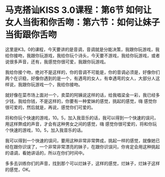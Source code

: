 # 马克搭讪KISS 3.0课程：第6节 如何让女人当街和你舌吻：第六节：如何让妹子当街跟你舌吻

这里是K3。0的课程，今天要讲的是音调，音调就是分能决策，我跟你玩游戏，我给你接吻，我跟你玩游戏，我给你玩个诗头，今天要不游戏，我给你玩游戏，或者说很多声音，还有，我感觉你很可爱，我跟你玩游戏。

我给你接个吻，绝对不是这样的，你的音调不可能是，你的音调必须是，好像你们两个在识稳，好像你遇到的是一个，有遇弯的女人，有幸遇弯的女人，大部分人这样说，我跟你玩游戏一个，我给你接吻。

就好像在菜市场上面对一个，卖菜的阿姨说这样的话，给我唱梁金一彩，我已经多少钱，我给你钱，不是这样的，你要有一种爱妹的感觉，挑起的感觉，嗨 感觉你很可爱的，然后就是，再说，感觉你们可爱的。

将和你玩个快速的游戏，10。5，加入我音乐的话，我可以得到一个快速的误问，用这样弊成的声音，才会有这种男女之间的感觉，嗨 感觉你很可爱的，将和你玩个快速的游戏，10。5，加入我音乐的话。

我可以得到一个快速的误问，要用这种非常非常弊成，挑起一样的感觉，就像她已经在跟你识误了，一个非常非常漂亮的妹子，在跟你识误问，你肯定会用这种挑起的语调，看她讲话的，所以在你们时间中。

多多去训练你们的声音，找到那个可以烂妹子，这样的感觉，烂妹子，烂妹子这样的感觉，OK。